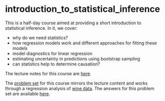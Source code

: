 # introduction_to_statistical_inference
This is a half-day course aimed at providing a short introduction to statistical inference. In it, we cover:

- why do we need statistics?
- how regression models work and different approaches for fitting these models
- model diagnostics for linear regression
- estimating uncertainty in predictions using bootstrap sampling
- can statistics help to determine causation?

The lecture notes for this course are [here](./presentations/introduction_to_statistical_inference.pdf).

The [problem set](.problem_sets/wine.ipynb) for this course mirrors the lecture content and works through a regression analysis of [wine data](https://www.kaggle.com/zynicide/wine-reviews).
The answers for this problem set are available [here](.problem_sets/answers/wine.ipynb).
